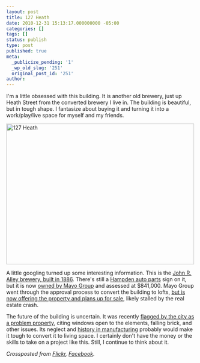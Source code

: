 ```yaml
---
layout: post
title: 127 Heath
date: 2010-12-31 15:13:17.000000000 -05:00
categories: []
tags: []
status: publish
type: post
published: true
meta:
  _publicize_pending: '1'
  _wp_old_slug: '251'
  original_post_id: '251'
author: 
---
```

I'm a little obsessed with this building. It is another old brewery, just up Heath Street from the converted brewery I live in. The building is beautiful, but in tough shape. I fantasize about buying it and turning it into a work/play/live space for myself and my friends.

<a href="http://www.flickr.com/photos/matthewsim/5309687040/" title="127 Heath by Matthew Simoneau, on Flickr"><img src="https://farm6.static.flickr.com/5246/5309687040_bb944f053a.jpg" width="500" height="374" alt="127 Heath" /></a>

A little googling turned up some interesting information. This is the <a href="http://www.jphs.org/victorian/bostons-lost-breweries.html">John R. Alley brewery, built in 1886</a>. There's still a <a href="http://www.weezah.com/hampden_contact.htm">Hampden auto parts</a> sign on it, but it is now <a href="http://hubmaps1.cityofboston.gov/egis/Map.aspx?PropertyID=1001281000">owned by Mayo Group</a> and assessed at $841,000. Mayo Group went through the approval process to convert the building to lofts, <a href="http://www.mayogroup.com/developments_property.aspx?id=25">but is now offering the property and plans up for sale</a>, likely stalled by the real estate crash.

The future of the building is uncertain. It was recently <a href="http://www.boston.com/yourtown/news/jamaica_plain/2010/09/eight_vacant_jamaica_plain_bui.html">flagged by the city as a problem property</a>, citing windows open to the elements, falling brick, and other issues. Its neglect and <a href="http://www.boston.com/yourtown/news/jamaica_plain/2010/11/history_time_bostons_beer-maki.html">history in manufacturing</a> probably would make it tough to convert it to living space. I certainly don't have the money or the skills to take on a project like this. Still, I continue to think about it.

<i>Crossposted from <a href="http://www.flickr.com/photos/matthewsim/5309687040/">Flickr</a>, <a href="http://www.facebook.com/photo.php?fbid=10150154820489908&amp;set=a.132499844907.131692.500094907">Facebook</a>.</i>
